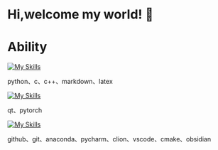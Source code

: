 # Hi,welcome my world! 👋

# Ability

[![My Skills](https://skillicons.dev/icons?i=py,c,cpp,markdown,latex&theme=dark)](https://skillicons.dev)

python、c、c++、markdown、latex

[![My Skills](https://skillicons.dev/icons?i=qt,pytorch&theme=dark)](https://skillicons.dev)

qt、pytorch

[![My Skills](https://skillicons.dev/icons?i=github,git,anaconda,pycharm,clion,vscode,cmake,obsidian&theme=dark)](https://skillicons.dev)

github、git、anaconda、pycharm、clion、vscode、cmake、obsidian


<!--
**SaltGardenia/SaltGardenia** is a ✨ _special_ ✨ repository because its `README.md` (this file) appears on your GitHub profile.

Here are some ideas to get you started:

- 🔭 I’m currently working on ...
- 🌱 I’m currently learning ...
- 👯 I’m looking to collaborate on ...
- 🤔 I’m looking for help with ...
- 💬 Ask me about ...
- 📫 How to reach me: ...
- 😄 Pronouns: ...
- ⚡ Fun fact: ...
-->
